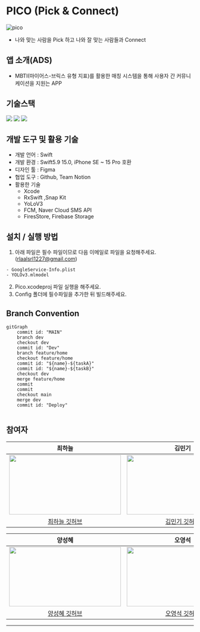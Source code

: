 # PICO (Pick & Connect)
![pico](https://github.com/APPSCHOOL3-iOS/final-pico/assets/115560272/37edf834-f1f8-41d9-a375-1176e28dad07)
- 나와 맞는 사람을 Pick 하고 나와 잘 맞는 사람들과 Connect 

## 앱 소개(ADS)
- MBTI(마이어스-브릭스 유형 지표)를 활용한 매칭 시스템을 통해 
사용자 간 커뮤니케이션을 지원는 APP

## 기술스택
<p align="leading">
  <img src="https://img.shields.io/badge/Swift-F05138?style=for-the-badge&logo=Swift&logoColor=white"/>
    <img src="https://img.shields.io/badge/UIKit-2396F3?style=for-the-badge&logo=uikit&logoColor=white"/>
  <img src="https://img.shields.io/badge/Firebase-FFCA28?style=for-the-badge&logo=Firebase&logoColor=white"/>
</p>

## 개발 도구 및 활용 기술
- 개발 언어 : Swift
- 개발 환경 : Swift5.9 15.0, iPhone SE ~ 15 Pro 호환
- 디자인 툴 : Figma
- 협업 도구 : Github, Team Notion
- 활용한 기술
  - Xcode
  - RxSwift ,Snap Kit
  - YoLoV3
  - FCM, Naver Cloud SMS API
  - FiresStore, Firebase Storage
  
## 설치 / 실행 방법
1. 아래 파일은 필수 파일이므로 다음 이메일로 파일을 요청해주세요.  
(rlaalsrl1227@gmail.com)  
```
- GoogleService-Info.plist
- YOLOv3.mlmodel
```
2. Pico.xcodeproj 파일 실행을 해주세요.
3. Config 폴더에 필수파일을 추가한 뒤 빌드해주세요.

## Branch Convention
```mermaid
gitGraph
    commit id: "MAIN"
    branch dev
    checkout dev
    commit id: "Dev"
    branch feature/home
    checkout feature/home
    commit id: "${name}-${taskA}"
    commit id: "${name}-${taskB}"
    checkout dev
    merge feature/home
    commit
    commit
    checkout main
    merge dev
    commit id: "Deploy"
    
```
## 참여자
|최하늘|김민기|방유빈|신희권|
|:----:|:----:|:-----:|:----:| 
|<img src = "https://avatars.githubusercontent.com/u/74815957?v=4" width="300" height="160">|<img src = "https://avatars.githubusercontent.com/u/79855248?v=4" width="300" height="160">|<img src = "https://avatars.githubusercontent.com/u/58802345?v=4" width="300" height="160">|<img src = "https://avatars.githubusercontent.com/u/55128158?v=4" width="300" height="160">|
|[최하늘 깃허브](https://github.com/HANLeeeee)|[김민기 깃허브](https://github.com/minki-kim-git)|[방유빈 깃허브](https://github.com/bangtori)|[신희권 깃허브](https://github.com/hhh131)|  

|양성혜|오영석|이제현|임대진|
|:----:|:----:|:-----:|:----:|
|<img src = "https://avatars.githubusercontent.com/u/87599027?v=4" width="300" height="160">|<img src = "https://avatars.githubusercontent.com/u/82360640?v=4" width="300" height="160">|<img src = "https://avatars.githubusercontent.com/u/104299722?v=4" width="300" height="160">|<img src = "https://avatars.githubusercontent.com/u/115560272?v=4" width="300" height="160">|
|[양성혜 깃허브](https://github.com/seongzzang)|[오영석 깃허브](https://github.com/Youngs5)|[이제현 깃허브](https://github.com/LJH3904)|[임대진 깃허브](https://github.com/DAEJINLIM)|

---

